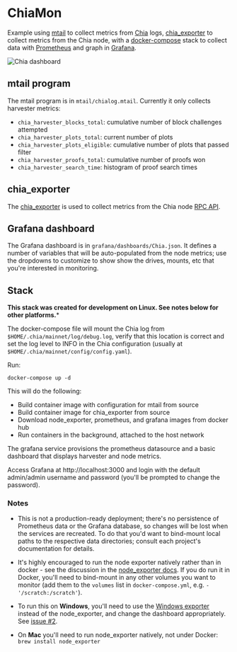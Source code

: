 # ChiaMon

Example using [mtail](https://github.com/google/mtail) to collect metrics from
[Chia](https://chia.net) logs,
[chia_exporter](https://github.com/retzkek/chia_exporter) to collect metrics
from the Chia node, with a [docker-compose](https://github.com/docker/compose/)
stack to collect data with [Prometheus](https://prometheus.io/) and graph in
[Grafana](https://grafana.com).

![Chia dashboard](https://img.kmr.me/posts/chiamon2.png)

## mtail program

The mtail program is in `mtail/chialog.mtail`. Currently it only collects harvester metrics:

* `chia_harvester_blocks_total`: cumulative number of block challenges attempted
* `chia_harvester_plots_total`: current number of plots
* `chia_harvester_plots_eligible`: cumulative number of plots that passed filter
* `chia_harvester_proofs_total`: cumulative number of proofs won
* `chia_harvester_search_time`: histogram of proof search times

## chia_exporter

The [chia_exporter](https://github.com/retzkek/chia_exporter) is used to collect
metrics from the Chia node [RPC
API](https://github.com/Chia-Network/chia-blockchain/wiki/RPC-Interfaces).

## Grafana dashboard

The Grafana dashboard is in `grafana/dashboards/Chia.json`. It defines a number
of variables that will be auto-populated from the node metrics; use the
dropdowns to customize to show show the drives, mounts, etc that you're
interested in monitoring.

## Stack

**This stack was created for development on Linux. See notes below for other platforms.***

The docker-compose file will mount the Chia log from
`$HOME/.chia/mainnet/log/debug.log`, verify that this location is correct and
set the log level to INFO in the Chia configuration (usually at
`$HOME/.chia/mainnet/config/config.yaml`).

Run:

    docker-compose up -d
    
This will do the following:

* Build container image with configuration for mtail from source
* Build container image for chia_exporter from source
* Download node_exporter, prometheus, and grafana images from docker hub
* Run containers in the background, attached to the host network
    
The grafana service provisions the prometheus datasource and a basic dashboard
that displays harvester and node metrics.

Access Grafana at http://localhost:3000 and login with the default admin/admin
username and password (you'll be prompted to change the password).

### Notes

* This is not a production-ready deployment; there's no persistence of Prometheus
data or the Grafana database, so changes will be lost when the services are
recreated. To do that you'd want to bind-mount local paths to the respective
data directories; consult each project's documentation for details.

* It's highly encouraged to run the node exporter natively rather than in
  docker - see the discussion in the [node_exporter
  docs](https://github.com/prometheus/node_exporter#docker). If you do run it in
  Docker, you'll need to bind-mount in any other volumes you want to monitor
  (add them to the `volumes` list in `docker-compose.yml`, e.g. `-
  '/scratch:/scratch'`).

* To run this on **Windows**, you'll need to use the [Windows
exporter](https://github.com/prometheus-community/windows_exporter) instead of
the node_exporter, and change the dashboard appropriately. See [issue
#2](https://github.com/retzkek/chiamon/issues/2).

* On **Mac** you'll need to run node_exporter natively, not under Docker: `brew
  install node_exporter`
